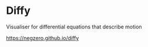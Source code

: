 # Diffy
Visualiser for differential equations that describe motion

<https://negzero.github.io/diffy>
